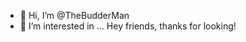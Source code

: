 - 👋 Hi, I’m @TheBudderMan
- 👀 I’m interested in ... 
Hey friends, thanks for looking! 

<!---
TheBudderMan/TheBudderMan is a ✨ special ✨ repository because its `README.md` (this file) appears on your GitHub profile.
You can click the Preview link to take a look at your changes.
--->
